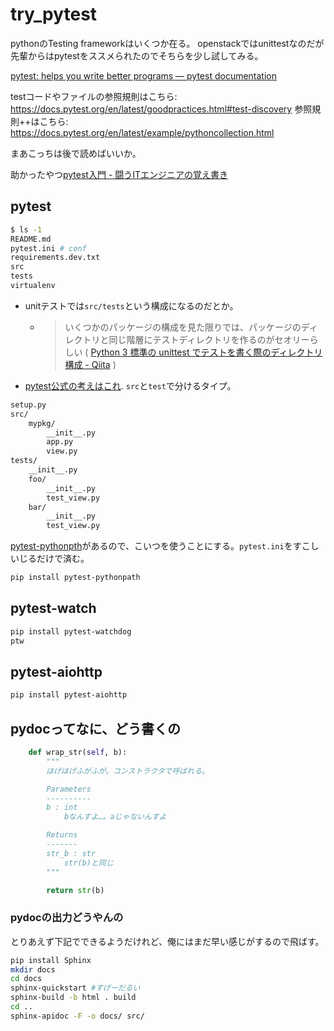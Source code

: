 # try_pytest

pythonのTesting frameworkはいくつか在る。
openstackではunittestなのだが先輩からはpytestをススメられたのでそちらを少し試してみる。

[pytest: helps you write better programs — pytest documentation](https://docs.pytest.org/en/latest/)

testコードやファイルの参照規則はこちら: https://docs.pytest.org/en/latest/goodpractices.html#test-discovery
参照規則++はこちら: https://docs.pytest.org/en/latest/example/pythoncollection.html

まあこっちは後で読めばいいか。

助かったやつ[pytest入門 - 闘うITエンジニアの覚え書き](https://www.magata.net/memo/index.php?pytest%C6%FE%CC%E7)


## pytest

```sh
$ ls -1
README.md
pytest.ini # conf
requirements.dev.txt
src
tests
virtualenv
```

- unitテストでは`src/tests`という構成になるのだとか。
    - >いくつかのパッケージの構成を見た限りでは、パッケージのディレクトリと同じ階層にテストディレクトリを作るのがセオリーらしい ( [Python 3 標準の unittest でテストを書く際のディレクトリ構成 - Qiita](https://qiita.com/hoto17296/items/fa0166728177e676cd36) )

- [pytest公式の考えはこれ](https://docs.pytest.org/en/latest/goodpractices.html). `src`と`test`で分けるタイプ。

```sh
setup.py
src/
    mypkg/
        __init__.py
        app.py
        view.py
tests/
    __init__.py
    foo/
        __init__.py
        test_view.py
    bar/
        __init__.py
        test_view.py
```

[pytest-pythonpth](https://github.com/bigsassy/pytest-pythonpath)があるので、こいつを使うことにする。`pytest.ini`をすこしいじるだけで済む。

```sh
pip install pytest-pythonpath
```

## pytest-watch

```sh
pip install pytest-watchdog
ptw
```

## pytest-aiohttp

```sh
pip install pytest-aiohttp
```

## pydocってなに、どう書くの

```python
    def wrap_str(self, b):
        """
        ほげほげふがふが。コンストラクタで呼ばれる。

        Parameters
        ----------
        b : int
            bなんすよ…。aじゃないんすよ

        Returns
        -------
        str_b : str
            str(b)と同じ
        """

        return str(b)
```

### pydocの出力どうやんの

とりあえず下記でできるようだけれど、俺にはまだ早い感じがするので飛ばす。

```sh
pip install Sphinx
mkdir docs
cd docs
sphinx-quickstart #すげーだるい
sphinx-build -b html . build
cd ..
sphinx-apidoc -F -o docs/ src/
```
